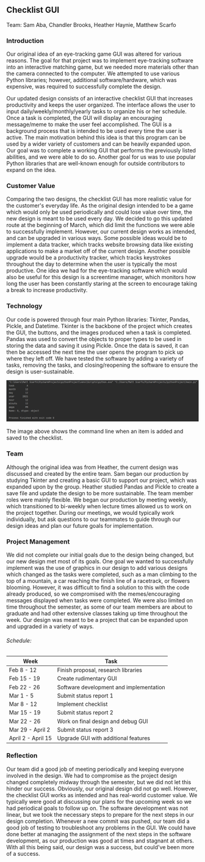 ## Checklist GUI
Team: Sam Aba, Chandler Brooks, Heather Haynie, Matthew Scarfo

### Introduction
Our original idea of an eye-tracking game GUI was altered for various reasons. The goal for that project was to implement eye-tracking software into an interactive matching game, but we needed more materials other than the camera connected to the computer. We attempted to use various Python libraries; however, additional software/hardware, which was expensive, was required to successfully complete the design. 

Our updated design consists of an interactive checklist GUI that increases productivity and keeps the user organized. The interface allows the user to input daily/weekly/monthly/yearly tasks to organize his or her schedule. Once a task is completed, the GUI will display an encouraging message/meme to make the user feel accomplished. The GUI is a background process that is intended to be used every time the user is active. The main motivation behind this idea is that this program can be used by a wider variety of customers and can be heavily expanded upon. Our goal was to complete a working GUI that performs the previously listed abilities, and we were able to do so. Another goal for us was to use popular Python libraries that are well-known enough for outside contributors to expand on the idea. 

### Customer Value
Comparing the two designs, the checklist GUI has more realistic value for the customer's everyday life. As the original design intended to be a game which would only be used periodically and could lose value over time, the new design is meant to be used every day. We decided to go this updated route at the beginning of March, which did limit the functions we were able to successfully implement. However, our current design works as intended, and can be upgraded in various ways. Some possible ideas would be to implement a data tracker, which tracks website browsing data like existing applications to make a market off of the current design. Another possible upgrade would be a productivity tracker, which tracks keystrokes throughout the day to determine when the user is typically the most productive. One idea we had for the eye-tracking software which would also be useful for this design is a screentime manager, which monitors how long the user has been constantly staring at the screen to encourage taking a break to increase productivity.

### Technology
Our code is powered through four main Python libraries: Tkinter, Pandas, Pickle, and Datetime. Tkinter is the backbone of the project which creates the GUI, the buttons, and the images produced when a task is completed. Pandas was used to convert the objects to proper types to be used in storing the data and saving it using Pickle. Once the data is saved, it can then be accessed the next time the user opens the program to pick up where they left off. We have tested the software by adding a variety of tasks, removing the tasks, and closing/reopening the software to ensure the design is user-sustainable. 

![Diagram](term.PNG)

The image above shows the command line when an item is added and saved to the checklist.

### Team
Although the original idea was from Heather, the current design was discussed and created by the entire team. Sam began our production by studying Tkinter and creating a basic GUI to support our project, which was expanded upon by the group. Heather studied Pandas and Pickle to create a save file and update the design to be more sustainable. The team member roles were mainly flexible. We began our production by meeting weekly, which transitioned to bi-weekly when lecture times allowed us to work on the project together. During our meetings, we would typically work individually, but ask questions to our teammates to guide through our design ideas and plan our future goals for implementation.

### Project Management
We did not complete our initial goals due to the design being changed, but our new design met most of its goals. One goal we wanted to successfully implement was the use of graphics in our design to add various designs which changed as the tasks were completed, such as a man climbing to the top of a mountain, a car reaching the finish line of a racetrack, or flowers blooming. However, it was difficult to find a solution to this with the code already produced, so we compromised with the memes/encouraging messages displayed when tasks were completed. We were also limited on time throughout the semester, as some of our team members are about to graduate and had other extensive classes taking up time throughout the week. Our design was meant to be a project that can be expanded upon and upgraded in a variety of ways.

###### Schedule:
| Week         | Task |
|--------------|-------------------------------------|
| Feb 8 - 12   | Finish proposal, research libraries |
| Feb 15 - 19  | Create rudimentary GUI |
| Feb 22 - 26  | Software development and implementation |
| Mar 1 - 5    | Submit status report 1 |
| Mar 8 - 12   | Implement checklist |
| Mar 15 - 19  | Submit status report 2 |
| Mar 22 - 26  | Work on final design and debug GUI |
| Mar 29 - April 2 | Submit status report 3 |
| April 2 - April 15 | Upgrade GUI with additional features |

### Reflection
Our team did a good job of meeting periodically and keeping everyone involved in the design. We had to compromise as the project design changed completely midway through the semester, but we did not let this hinder our success. Obviously, our original design did not go well. However, the checklist GUI works as intended and has real-world customer value. We typically were good at discussing our plans for the upcoming week so we had periodical goals to follow up on. The software development was not linear, but we took the necessary steps to prepare for the next steps in our design completion. Whenever a new commit was pushed, our team did a good job of testing to troubleshoot any problems in the GUI. We could have done better at managing the assignment of the next steps in the software development, as our production was good at times and stagnant at others. With all this being said, our design was a success, but could've been more of a success.

